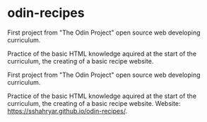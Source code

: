 # odin-recipes

First project from "The Odin Project" open source web developing curriculum. 

Practice of the basic HTML knowledge aquired at the start of the curriculum, the creating of a basic recipe website.

First project from "The Odin Project" open source web developing curriculum. 

Practice of the basic HTML knowledge aquired at the start of the curriculum, the creating of a basic recipe website. Website: https://sshahryar.github.io/odin-recipes/.
